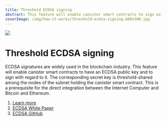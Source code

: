```yaml
---
title: Threshold ECDSA signing
abstract: This feature will enable canister smart contracts to sign with regard to an ECDSA public key while their host subnet has a threshold shared secret key.
coverImage: /img/how-it-works/threshold-ecdsa-signing.600x300.jpg
---
```


![](/img/how-it-works/threshold-ecdsa-signing.600x300.jpg)

# Threshold ECDSA signing

ECDSA signatures are widely used in the blockchain industry. This feature will enable canister smart contracts to have an ECDSA public key and to sign with regard to it. The corresponding secret key is threshold-shared among the nodes of the subnet holding the canister smart contract. This is a prerequisite for the direct integration between the Internet Computer and Bitcoin and Ethereum.

1. [Learn more](/how-it-works/threshold-ecdsa-signing/)
2. [ECDSA White Paper](https://eprint.iacr.org/2021/1330)
3. [ECDSA GitHub](https://github.com/ic-association/nns-proposals/blob/main/proposals/governance/20210920T1500Z.md)
